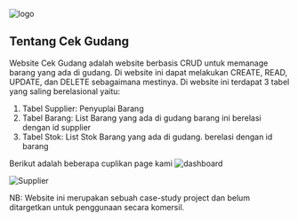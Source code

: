 ![logo](https://github.com/makmalt/project-web/assets/94909299/9bab2027-badb-4722-bdfa-e4d06ef5bdb0)


## Tentang Cek Gudang

Website Cek Gudang adalah website berbasis CRUD untuk memanage barang yang ada di gudang. Di website ini dapat melakukan CREATE, READ, UPDATE, dan DELETE sebagaimana mestinya. Di website ini terdapat 3 tabel yang saling berelasional yaitu:
1. Tabel Supplier: Penyuplai Barang
2. Tabel Barang: List Barang yang ada di gudang barang ini berelasi dengan id supplier
3. Tabel Stok: List Stok Barang yang ada di gudang. berelasi dengan id barang

Berikut adalah beberapa cuplikan page kami
![dashboard](https://github.com/makmalt/project-web/assets/94909299/88166259-8171-4528-a73d-0c7139ca844c)

![Supplier](https://github.com/makmalt/project-web/assets/94909299/c083c81f-87eb-4026-b65c-8d32341cd253)

NB: Website ini merupakan sebuah case-study project dan belum ditargetkan untuk penggunaan secara komersil.
